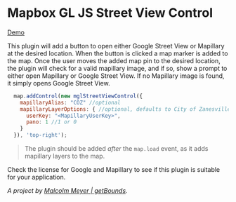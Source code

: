 # Mapbox GL JS Street View Control

[Demo](https://reyemtm.github.io/mglStreetViewControl/demo.html#16.8/39.940531/-82.012707)

This plugin will add a button to open either Google Street View or Mapillary at the desired location. When the button is clicked a map marker is added to the map. Once the user moves the added map pin to the desired location, the plugin will check for a valid mapillary image, and if so, show a prompt to either open Mapillary or Google Street View. If no Mapillary image is found, it simply opens Google Street View.

```JavaScript
  map.addControl(new mglStreetViewControl({
    mapillaryAlias: "COZ" //optional
    mapillaryLayerOptions: { //optional, defaults to City of Zanesville uploaded images and panormamic set to on
      userKey: "<MapillaryUserKey>",
      pano: 1 //1 or 0
    }
  }), 'top-right');
```

> The plugin should be added *after* the `map.load` event, as it adds mapillary layers to the map.

Check the license for Google and Mapillary to see if this plugin is suitable for your application.


*A project by [Malcolm Meyer | getBounds](https://www.getBounds.com).*
